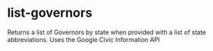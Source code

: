 # list-governors
Returns a list of Governors by state when provided with a list of state abbreviations. Uses the Google Civic Information API
